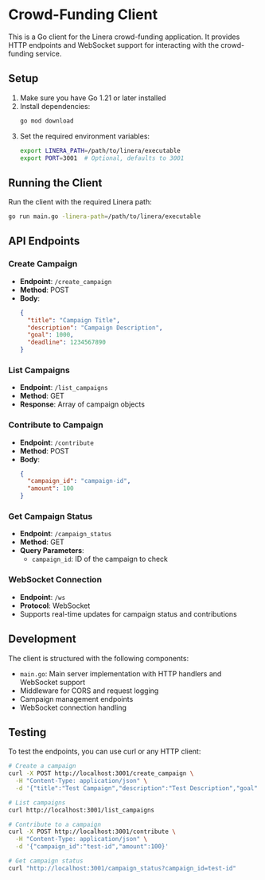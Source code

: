 # Crowd-Funding Client

This is a Go client for the Linera crowd-funding application. It provides HTTP endpoints and WebSocket support for interacting with the crowd-funding service.

## Setup

1. Make sure you have Go 1.21 or later installed
2. Install dependencies:
   ```bash
   go mod download
   ```
3. Set the required environment variables:
   ```bash
   export LINERA_PATH=/path/to/linera/executable
   export PORT=3001  # Optional, defaults to 3001
   ```

## Running the Client

Run the client with the required Linera path:

```bash
go run main.go -linera-path=/path/to/linera/executable
```

## API Endpoints

### Create Campaign
- **Endpoint**: `/create_campaign`
- **Method**: POST
- **Body**:
  ```json
  {
    "title": "Campaign Title",
    "description": "Campaign Description",
    "goal": 1000,
    "deadline": 1234567890
  }
  ```

### List Campaigns
- **Endpoint**: `/list_campaigns`
- **Method**: GET
- **Response**: Array of campaign objects

### Contribute to Campaign
- **Endpoint**: `/contribute`
- **Method**: POST
- **Body**:
  ```json
  {
    "campaign_id": "campaign-id",
    "amount": 100
  }
  ```

### Get Campaign Status
- **Endpoint**: `/campaign_status`
- **Method**: GET
- **Query Parameters**:
  - `campaign_id`: ID of the campaign to check

### WebSocket Connection
- **Endpoint**: `/ws`
- **Protocol**: WebSocket
- Supports real-time updates for campaign status and contributions

## Development

The client is structured with the following components:
- `main.go`: Main server implementation with HTTP handlers and WebSocket support
- Middleware for CORS and request logging
- Campaign management endpoints
- WebSocket connection handling

## Testing

To test the endpoints, you can use curl or any HTTP client:

```bash
# Create a campaign
curl -X POST http://localhost:3001/create_campaign \
  -H "Content-Type: application/json" \
  -d '{"title":"Test Campaign","description":"Test Description","goal":1000,"deadline":1234567890}'

# List campaigns
curl http://localhost:3001/list_campaigns

# Contribute to a campaign
curl -X POST http://localhost:3001/contribute \
  -H "Content-Type: application/json" \
  -d '{"campaign_id":"test-id","amount":100}'

# Get campaign status
curl "http://localhost:3001/campaign_status?campaign_id=test-id"
``` 